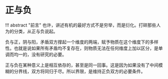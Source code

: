 # 正与负

!!! abstract "前言"
    也许，讲述有机的最好方式不是穷举，而是衍化。打碎那些人为的分类，从正与负说起。
    
负与正，阴与阳，矛盾双方撑起一个维度的两端，赋予物质在这个维度下的多样性。也就是说如果所有矛盾均不复存在，则物质无法在任何维度上加以区分，是单调而均一的，没有研究的必要。

正与负在某种意义上是相互依存的，甚至是同一回事。这是因为如果没有了中间模糊的分界线，双方将同归于尽。所以界限，是维持正负双方的必要条件。

